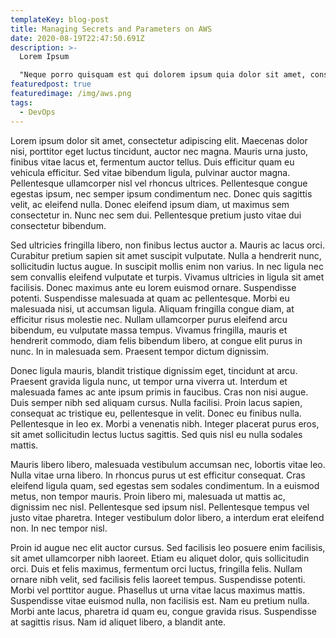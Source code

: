 ```yaml
---
templateKey: blog-post
title: Managing Secrets and Parameters on AWS
date: 2020-08-19T22:47:50.691Z
description: >-
  Lorem Ipsum

  "Neque porro quisquam est qui dolorem ipsum quia dolor sit amet, consectetur, adipisci velit..."
featuredpost: true
featuredimage: /img/aws.png
tags:
  - DevOps
---
```

Lorem ipsum dolor sit amet, consectetur adipiscing elit. Maecenas dolor nisi, porttitor eget luctus tincidunt, auctor nec magna. Mauris urna justo, finibus vitae lacus et, fermentum auctor tellus. Duis efficitur quam eu vehicula efficitur. Sed vitae bibendum ligula, pulvinar auctor magna. Pellentesque ullamcorper nisl vel rhoncus ultrices. Pellentesque congue egestas ipsum, nec semper ipsum condimentum nec. Donec quis sagittis velit, ac eleifend nulla. Donec eleifend ipsum diam, ut maximus sem consectetur in. Nunc nec sem dui. Pellentesque pretium justo vitae dui consectetur bibendum.

Sed ultricies fringilla libero, non finibus lectus auctor a. Mauris ac lacus orci. Curabitur pretium sapien sit amet suscipit vulputate. Nulla a hendrerit nunc, sollicitudin luctus augue. In suscipit mollis enim non varius. In nec ligula nec sem convallis eleifend vulputate et turpis. Vivamus ultricies in ligula sit amet facilisis. Donec maximus ante eu lorem euismod ornare. Suspendisse potenti. Suspendisse malesuada at quam ac pellentesque. Morbi eu malesuada nisi, ut accumsan ligula. Aliquam fringilla congue diam, at efficitur risus molestie nec. Nullam ullamcorper purus eleifend arcu bibendum, eu vulputate massa tempus. Vivamus fringilla, mauris et hendrerit commodo, diam felis bibendum libero, at congue elit purus in nunc. In in malesuada sem. Praesent tempor dictum dignissim.

Donec ligula mauris, blandit tristique dignissim eget, tincidunt at arcu. Praesent gravida ligula nunc, ut tempor urna viverra ut. Interdum et malesuada fames ac ante ipsum primis in faucibus. Cras non nisi augue. Duis semper nibh sed aliquam cursus. Nulla facilisi. Proin lacus sapien, consequat ac tristique eu, pellentesque in velit. Donec eu finibus nulla. Pellentesque in leo ex. Morbi a venenatis nibh. Integer placerat purus eros, sit amet sollicitudin lectus luctus sagittis. Sed quis nisl eu nulla sodales mattis.

Mauris libero libero, malesuada vestibulum accumsan nec, lobortis vitae leo. Nulla vitae urna libero. In rhoncus purus ut est efficitur consequat. Cras eleifend ligula quam, sed egestas sem sodales condimentum. In a euismod metus, non tempor mauris. Proin libero mi, malesuada ut mattis ac, dignissim nec nisl. Pellentesque sed ipsum nisl. Pellentesque tempus vel justo vitae pharetra. Integer vestibulum dolor libero, a interdum erat eleifend non. In nec tempor nisl.

Proin id augue nec elit auctor cursus. Sed facilisis leo posuere enim facilisis, sit amet ullamcorper nibh laoreet. Etiam eu aliquet dolor, quis sollicitudin orci. Duis et felis maximus, fermentum orci luctus, fringilla felis. Nullam ornare nibh velit, sed facilisis felis laoreet tempus. Suspendisse potenti. Morbi vel porttitor augue. Phasellus ut urna vitae lacus maximus mattis. Suspendisse vitae euismod nulla, non facilisis est. Nam eu pretium nulla. Morbi ante lacus, pharetra id quam eu, congue gravida risus. Suspendisse at sagittis risus. Nam id aliquet libero, a blandit ante.